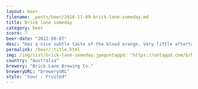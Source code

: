 ```yaml
---
layout: beer
filename: _posts/beer/2016-11-09-brick-lane-someday.md
title: Brick lane someday
category: beer
score: 7
beer-date: "2022-08-07"
desc: "Has a nice subtle taste of the blood orange. Very little aftertaste and quite refreshing"
permalink: /beer/:title.html
img: /img/list/brick-lane-someday.jpeguntappd: "https://untappd.com/b/brick-lane-brewing-co--someday-sour-blood-orange/3811447"
country: "Australia"
brewery: "Brick Lane Brewing Co."
breweryURL: "breweryURL"
style: "Sour - Fruited"
---
```

